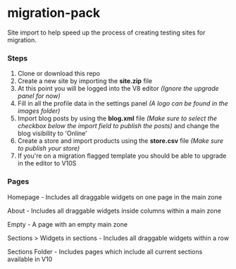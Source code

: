 # migration-pack
Site import to help speed up the process of creating testing sites for migration.


### Steps

1. Clone or download this repo
2. Create a new site by importing the **site.zip** file
3. At this point you will be logged into the V8 editor *(Ignore the upgrade panel for now)*
4. Fill in all the profile data in the settings panel *(A logo can be found in the images folder)*
5. Import blog posts by using the **blog.xml** file *(Make sure to select the checkbox below the import field to publish the posts)* and change the blog visibility to 'Online'
6. Create a store and import products using the **store.csv** file *(Make sure to publish your store)*
7. If you're on a migration flagged template you should be able to upgrade in the editor to V10S


### Pages

Homepage - Includes all draggable widgets on one page in the main zone

About - Includes all draggable widgets inside columns within a main zone

Empty - A page with an empty main zone

Sections > Widgets in sections - Includes all draggable widgets within a row

Sections Folder - Includes pages which include all current sections available in V10
